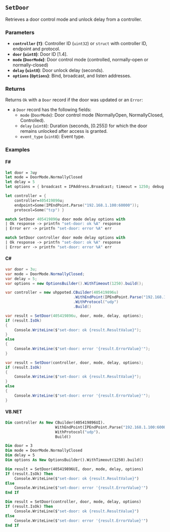 ## `SetDoor`

Retrieves a door control mode and unlock delay from a controller.

### Parameters
- **`controller` (`T`)**: Controller ID (`uint32`) or `struct` with controller ID, endpoint and protocol.
- **`door` (`uint8`)**: Door ID [1.4].
- **`mode` (`DoorMode`)**: Door control mode (controlled, normally-open or normally-closed)
- **`delay` (`uint8`)**: Door unlock delay (seconds).
- **`options` (`Options`)**: Bind, broadcast, and listen addresses.

### Returns
Returns `Ok` with a `Door` record if the door was updated or an `Error`:

- a `Door` record has the following fields:
  - `mode` (`DoorMode`): Door control mode (NormallyOpen, NormallyClosed, Controlled).
  - `delay` (`uint8`): Duration (seconds, [0.255]) for which the door remains unlocked after access is granted.
  - `event_type` (`uint8`): Event type.


### Examples

#### F#
```fsharp
let door = 3uy
let mode = DoorMode.NormallyClosed
let delay = 5
let options = { broadcast = IPAddress.Broadcast; timeout = 1250; debug = true }

let controller = { 
    controller=405419896u; 
    endpoint=Some(IPEndPoint.Parse("192.168.1.100:60000")); 
    protocol=Some("tcp") }

match SetDoor 405419896u door mode delay options with
| Ok response -> printfn "set-door: ok %A" response
| Error err -> printfn "set-door: error %A" err

match SetDoor controller door mode delay options with
| Ok response -> printfn "set-door: ok %A" response
| Error err -> printfn "set-door: error %A" err
```

#### C#
```csharp
var door = 3u;
var mode = DoorMode.NormallyClosed;
var delay = 5;
var options = new OptionsBuilder().WithTimeout(1250).build();

var controller = new uhppoted.CBuilder(405419896u)
                              .WithEndPoint(IPEndPoint.Parse("192.168.1.100:60000"))
                              .WithProtocol("udp")
                              .Build()

var result = SetDoor(405419896u, door, mode, delay, options);
if (result.IsOk)
{
    Console.WriteLine($"set-door: ok {result.ResultValue}");
}
else
{
    Console.WriteLine($"set-door: error '{result.ErrorValue}'");
}

var result = SetDoor(controller, door, mode, delay, options);
if (result.IsOk)
{
    Console.WriteLine($"set-door: ok {result.ResultValue}");
}
else
{
    Console.WriteLine($"set-door: error '{result.ErrorValue}'");
}
```

#### VB.NET
```vb
Dim controller As New CBuilder(405419896UI).
                      WithEndPoint(IPEndPoint.Parse("192.168.1.100:60000")).
                      WithProtocol("udp").
                      Build()

Dim door = 3
Dim mode = DoorMode.NormallyClosed
Dim delay = 5
Dim options As New OptionsBuilder().WithTimeout(1250).build()

Dim result = SetDoor(405419896UI, door, mode, delay, options)
If (result.IsOk) Then
    Console.WriteLine($"set-door: ok {result.ResultValue}")
Else
    Console.WriteLine($"set-door: error '{result.ErrorValue}'")
End If

Dim result = SetDoor(controller, door, mode, delay, options)
If (result.IsOk) Then
    Console.WriteLine($"set-door: ok {result.ResultValue}")
Else
    Console.WriteLine($"set-door: error '{result.ErrorValue}'")
End If
```
